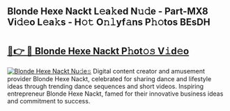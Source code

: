 ## Blonde Hexe Nackt L𝚎a𝚔ed N𝚞𝚍e - Part-MX8 Vi𝚍𝚎o L𝚎a𝚔s - H𝚘𝚝 O𝚗𝚕yf𝚊ns P𝚑𝚘tos BEsDH

# <h2><a href="http://kf6rmbz.oniu.top/?m=Blonde+Hexe+Nackt">🔗👉 🔴 Blonde Hexe Nackt P𝚑ot𝚘𝚜 V𝚒d𝚎o</a></h2>

[![Blonde Hexe Nackt Nu𝚍e𝚜](https://i.imgur.com/0qMVB7G.gif)](http://kf6rmbz.oniu.top/?m=Blonde+Hexe+Nackt)
Digital content creator and amusement provider Blonde Hexe Nackt, celebrated for sharing dance and lifestyle ideas through trending dance sequences and short videos. Inspiring entrepreneur Blonde Hexe Nackt, famed for their innovative business ideas and commitment to success.  
